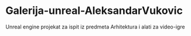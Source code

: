 # Galerija-unreal-AleksandarVukovic
Unreal engine projekat za ispit iz predmeta Arhitektura i alati za video-igre

